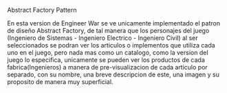 Abstract Factory Pattern

En esta version de Engineer War se ve unicamente implementado el patron de diseño Abstract Factory, de tal manera que los 
personajes del juego (Ingeniero de Sistemas -  Ingeniero Electrico -  Ingeniero Civil) al ser seleccionados se podran ver los
articulos o implementos que utiliza cada uno en el juego, pero nada mas como un catalogo, como la version del juego lo especifica,
unicamente se pueden ver los productos de cada fabrica(Ingenieros) a manera de pre-visualizacion de cada articulo por separado, con
su nombre, una breve descripcion de este, una imagen y su proposito de manera muy superficial.
